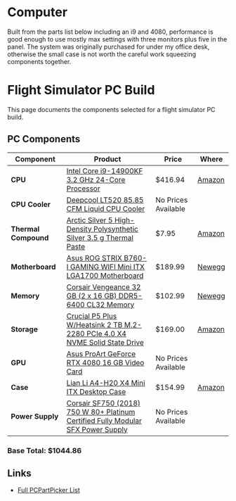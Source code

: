 # Computer

Built from the parts list below including an i9 and 4080, performance is good enough to use mostly max settings with three monitors plus five in the panel.  The system was originally purchased for under my office desk, otherwise the small case is not worth the careful work squeezing components together.

# Flight Simulator PC Build

This page documents the components selected for a flight simulator PC build.

## PC Components

| Component          | Product | Price | Where |
|-------------------|---------|-------|-------|
| **CPU** | [Intel Core i9-14900KF 3.2 GHz 24-Core Processor](https://pcpartpicker.com/product/MJRFf7/intel-core-i9-14900kf-32-ghz-24-core-processor) | $416.94 | [Amazon](https://www.amazon.com) |
| **CPU Cooler** | [Deepcool LT520 85.85 CFM Liquid CPU Cooler](https://pcpartpicker.com/product/dqXJ7P/deepcool-lt520-8585-cfm-liquid-cpu-cooler) | No Prices Available | |
| **Thermal Compound** | [Arctic Silver 5 High-Density Polysynthetic Silver 3.5 g Thermal Paste](https://pcpartpicker.com/product/gJmFf7/arctic-silver-5-high-density-polysynthetic-silver-35-g-thermal-paste) | $7.95 | [Amazon](https://www.amazon.com) |
| **Motherboard** | [Asus ROG STRIX B760-I GAMING WIFI Mini ITX LGA1700 Motherboard](https://pcpartpicker.com/product/vVy2FT/asus-rog-strix-b760-i-gaming-wifi-mini-itx-lga1700-motherboard) | $189.99 | [Newegg](https://www.newegg.com) |
| **Memory** | [Corsair Vengeance 32 GB (2 x 16 GB) DDR5-6400 CL32 Memory](https://pcpartpicker.com/product/XqgFf7/corsair-vengeance-32-gb-2-x-16-gb-ddr5-6400-cl32-memory) | $102.99 | [Newegg](https://www.newegg.com) |
| **Storage** | [Crucial P5 Plus W/Heatsink 2 TB M.2-2280 PCIe 4.0 X4 NVME Solid State Drive](https://pcpartpicker.com/product/xFmmP6/crucial-p5-plus-wheatsink-2-tb-m2-2280-pcie-40-x4-nvme-solid-state-drive) | $169.00 | [Amazon](https://www.amazon.com) |
| **GPU** | [Asus ProArt GeForce RTX 4080 16 GB Video Card](https://pcpartpicker.com/product/ff66Mp/asus-proart-geforce-rtx-4080-16-gb-video-card) | No Prices Available | |
| **Case** | [Lian Li A4-H20 X4 Mini ITX Desktop Case](https://pcpartpicker.com/product/ff66Mp/lian-li-a4-h20-x4-mini-itx-desktop-case) | $154.99 | [Amazon](https://www.amazon.com) |
| **Power Supply** | [Corsair SF750 (2018) 750 W 80+ Platinum Certified Fully Modular SFX Power Supply](https://pcpartpicker.com/product/ff66Mp/corsair-sf750-2018-750-w-80-platinum-certified-fully-modular-sfx-power-supply) | No Prices Available | |

### Base Total: **$1044.86**

## Links

- [Full PCPartPicker List](https://pcpartpicker.com/list/qsLdJy)
